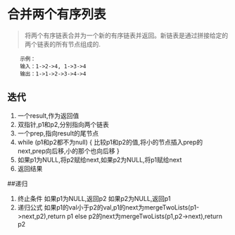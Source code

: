 # 合并两个有序列表

>将两个有序链表合并为一个新的有序链表并返回。新链表是通过拼接给定的两个链表的所有节点组成的. 

        示例：
        输入：1->2->4, 1->3->4
        输出：1->1->2->3->4->4

## 迭代
1. 一个result,作为返回值
2. 双指针,p1和p2,分别指向两个链表
3. 一个prep,指向result的尾节点
4. while (p1和p2都不为null)
    {
        比较p1和p2的值,将小的节点插入prep的next,prep向后移,小的那个也向后移
    }
5. 如果p1为NULL,将p2赋给next,如果p2为NULL,将p1赋给next
6. 返回结果

##递归
1. 终止条件
    如果p1为NULL,返回p2
    如果p2为NULL,返回p1
2. 递归公式
    如果p1的val小于p2的val,p1的next为mergeTwoLists(p1->next,p2),return p1
    else p2的next为mergeTwoLists(p1,p2->next),return p2